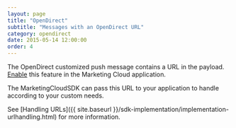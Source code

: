 ```yaml
---
layout: page
title: "OpenDirect"
subtitle: "Messages with an OpenDirect URL"
category: opendirect
date: 2015-05-14 12:00:00
order: 4
---
```


The OpenDirect customized push message contains a URL in the payload. [Enable](http://help.exacttarget.com/en/documentation/mobilepush/administering_your_mobilepush_account/apps_and_optional_settings_in_your_mobilepush_account/#openDirect) this feature in the Marketing Cloud application.

The MarketingCloudSDK can pass this URL to your application to handle according to your custom needs.

See [Handling URLs]({{ site.baseurl }}/sdk-implementation/implementation-urlhandling.html) for more information.
